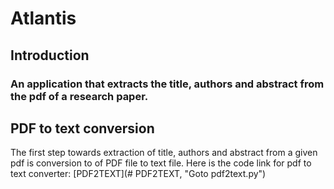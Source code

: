 # Atlantis #

## Introduction ##

### An application that extracts the title, authors and abstract from the pdf of a research paper. ###

## PDF to text conversion ##

The first step towards extraction of title, authors and abstract from a given pdf is conversion to of PDF file to text file.
Here is the code link for pdf to text converter: [PDF2TEXT](# PDF2TEXT, "Goto pdf2text.py")
